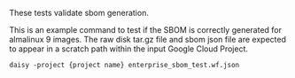 These tests validate sbom generation. 

This is an example command to test if the SBOM is correctly generated for almalinux 9 images. The raw disk
tar.gz file and sbom json file are expected to appear in a scratch path within the input Google Cloud Project.

```
daisy -project {project name} enterprise_sbom_test.wf.json
```


